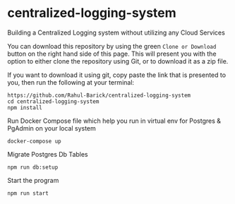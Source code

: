 # centralized-logging-system

Building a Centralized Logging system without utilizing any Cloud Services

You can download this repository by using the green ``Clone or Download`` button on the right hand side of this page. This will present you with the option to either clone the repository using Git, or to download it as a zip file.

If you want to download it using git, copy paste the link that is presented to you, then run the following at your terminal:
 ```
https://github.com/Rahul-Barick/centralized-logging-system
cd centralized-logging-system
npm install
```

Run Docker Compose file which help you run in virtual env for Postgres & PgAdmin on your local system
```
docker-compose up
```

Migrate Postgres Db Tables
```
npm run db:setup
```

Start the program
```
npm run start
```

